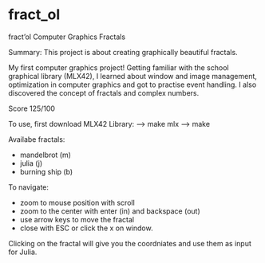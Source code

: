 # fract_ol

fract’ol 
Computer Graphics Fractals

Summary: This project is about creating graphically beautiful fractals.

My first computer graphics project! 
Getting familiar with the school graphical library (MLX42), I learned about 
window and image management, optimization in computer graphics and got to practise event handling.
I also discovered the concept of fractals and complex numbers.

Score 125/100

To use, first download MLX42 Library:
--> make mlx
--> make

Availabe fractals:
- mandelbrot (m)
- julia (j)
- burning ship (b)

To navigate:
- zoom to mouse position with scroll
- zoom to the center with enter (in) and backspace (out) 
- use arrow keys to move the fractal
- close with ESC or click the x on window.

Clicking on the fractal will give you the coordniates and use them as input for Julia.
